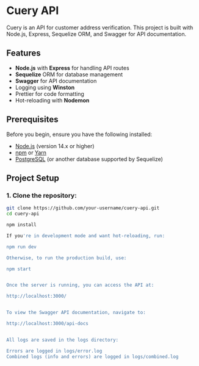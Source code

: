 # Cuery API

Cuery is an API for customer address verification. This project is built with Node.js, Express, Sequelize ORM, and Swagger for API documentation.

## Features

- **Node.js** with **Express** for handling API routes
- **Sequelize** ORM for database management
- **Swagger** for API documentation
- Logging using **Winston**
- Prettier for code formatting
- Hot-reloading with **Nodemon**

## Prerequisites

Before you begin, ensure you have the following installed:

- [Node.js](https://nodejs.org/en/) (version 14.x or higher)
- [npm](https://www.npmjs.com/) or [Yarn](https://yarnpkg.com/)
- [PostgreSQL](https://www.postgresql.org/) (or another database supported by Sequelize)

## Project Setup

### 1. Clone the repository:

```bash
git clone https://github.com/your-username/cuery-api.git
cd cuery-api

npm install

If you're in development mode and want hot-reloading, run:

npm run dev

Otherwise, to run the production build, use:

npm start


Once the server is running, you can access the API at:

http://localhost:3000/


To view the Swagger API documentation, navigate to:

http://localhost:3000/api-docs


All logs are saved in the logs directory:

Errors are logged in logs/error.log
Combined logs (info and errors) are logged in logs/combined.log
```
